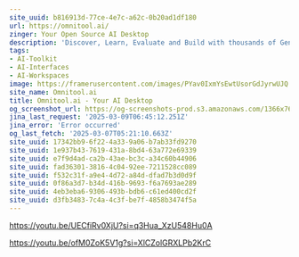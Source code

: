 ```yaml
---
site_uuid: b816913d-77ce-4e7c-a62c-0b20ad1df180
url: https://omnitool.ai/
zinger: Your Open Source AI Desktop
description: 'Discover, Learn, Evaluate and Build with thousands of Generative AI Models.'
tags:
- AI-Toolkit
- AI-Interfaces
- AI-Workspaces
image: https://framerusercontent.com/images/PYav0IxmYsEwtUsorGdJyrwUJQ.png
site_name: Omnitool.ai
title: Omnitool.ai - Your AI Desktop
og_screenshot_url: https://og-screenshots-prod.s3.amazonaws.com/1366x768/80/false/113f2075cc26de708037efbb9f4963608112d2686da569647dc672d062005018.jpeg
jina_last_request: '2025-03-09T06:45:12.251Z'
jina_error: 'Error occurred'
og_last_fetch: '2025-03-07T05:21:10.663Z'
site_uuid: 17342bb9-6f22-4a33-9a06-b7ab33fd9270
site_uuid: 1e937b43-7619-431a-8bd4-63a772e69339
site_uuid: e7f9d4ad-ca2b-43ae-bc3c-a34c60b44906
site_uuid: fad36301-3816-4c04-92ee-7211528cc089
site_uuid: f532c31f-a9e4-4d72-a84d-dfad7b3d0d9f
site_uuid: 0f86a3d7-b34d-416b-9693-f6a7693ae289
site_uuid: 4eb3eba6-9306-493b-bdb6-c61ed400cd2f
site_uuid: d3fb3483-7c4a-4c3f-be7f-4858b3474f5a
---
```

https://youtu.be/UECfiRv0XjU?si=q3Hua_XzU548Hu0A

https://youtu.be/ofM0ZoK5V1g?si=XlCZolGRXLPb2KrC

